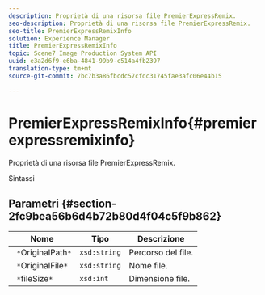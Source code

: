 ```yaml
---
description: Proprietà di una risorsa file PremierExpressRemix.
seo-description: Proprietà di una risorsa file PremierExpressRemix.
seo-title: PremierExpressRemixInfo
solution: Experience Manager
title: PremierExpressRemixInfo
topic: Scene7 Image Production System API
uuid: e3a2d6f9-e6ba-4841-99b9-c514a4fb2397
translation-type: tm+mt
source-git-commit: 7bc7b3a86fbcdc57cfdc31745fae3afc06e44b15

---
```



# PremierExpressRemixInfo{#premierexpressremixinfo}

Proprietà di una risorsa file PremierExpressRemix.

Sintassi

## Parametri {#section-2fc9bea56b6d4b72b80d4f04c5f9b862}

| Nome | Tipo | Descrizione |
|---|---|---|
| ` *`OriginalPath`*` | `xsd:string` | Percorso del file. |
| ` *`OriginalFile`*` | `xsd:string` | Nome file. |
| ` *`fileSize`*` | `xsd:int` | Dimensione file. |

